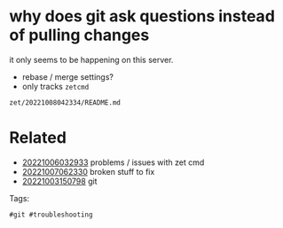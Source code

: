 # why does git ask questions instead of pulling changes

it only seems to be happening on this server.

- rebase / merge settings?
- only tracks `zetcmd`

` zet/20221008042334/README.md `

# Related

- [20221006032933](/zet/20221006032933/README.md) problems / issues with zet cmd
- [20221007062330](/zet/20221007062330/README.md) broken stuff to fix
- [20221003150798](/zet/20221003150798/README.md) git

Tags:

    #git #troubleshooting
